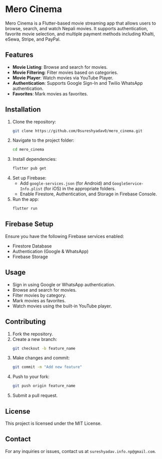 # Mero Cinema

Mero Cinema is a Flutter-based movie streaming app that allows users to browse, search, and watch Nepali movies. It supports authentication, favorite movie selection, and multiple payment methods including Khalti, eSewa, Stripe, and PayPal.

## Features

- **Movie Listing**: Browse and search for movies.
- **Movie Filtering**: Filter movies based on categories.
- **Movie Player**: Watch movies via YouTube Player.
- **Authentication**: Supports Google Sign-In and Twilio WhatsApp authentication.
- **Favorites**: Mark movies as favorites.

## Installation

1. Clone the repository:
   ```sh
   git clone https://github.com/0sureshyadav0/mero_cinema.git
   ```
2. Navigate to the project folder:
   ```sh
   cd mero_cinema
   ```
3. Install dependencies:
   ```sh
   flutter pub get
   ```
4. Set up Firebase:
   - Add `google-services.json` (for Android) and `GoogleService-Info.plist` (for iOS) in the appropriate folders.
   - Enable Firestore, Authentication, and Storage in Firebase Console.
5. Run the app:
   ```sh
   flutter run
   ```

## Firebase Setup

Ensure you have the following Firebase services enabled:

- Firestore Database
- Authentication (Google & WhatsApp)
- Firebase Storage

## Usage

- Sign in using Google or WhatsApp authentication.
- Browse and search for movies.
- Filter movies by category.
- Mark movies as favorites.
- Watch movies using the built-in YouTube player.

## Contributing

1. Fork the repository.
2. Create a new branch:
   ```sh
   git checkout -b feature_name
   ```
3. Make changes and commit:
   ```sh
   git commit -m "Add new feature"
   ```
4. Push to your fork:
   ```sh
   git push origin feature_name
   ```
5. Submit a pull request.

## License

This project is licensed under the MIT License.

## Contact

For any inquiries or issues, contact us at `sureshyadav.info.np@gmail.com`.
